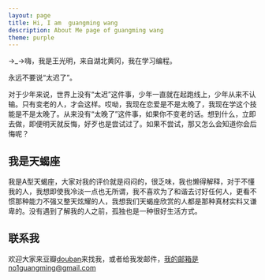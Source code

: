 ```yaml
---
layout: page
title: Hi, I am  guangming wang
description: About Me page of guangming wang
theme: purple
---
```


→_→嗨，我是王光明，来自湖北黄冈，我在学习编程。

永远不要说“太迟了”。

对于少年来说，世界上没有“太迟”这件事，少年一直就在起跑线上，少年从来不认输。只有变老的人，才会这样。哎呦，我现在恋爱是不是太晚了，我现在学这个技能是不是太晚了。从来没有“太晚了”这件事，如果你不变老的话。想到什么，立即去做，即便明天就反悔，好歹也是尝试过了。如果不尝试，那又怎么会知道你会后悔呢？

## 我是天蝎座

我是A型天蝎座，大家对我的评价就是闷闷的，很乏味，我也懒得解释，对于不懂我的人，我想即使我冷淡一点也无所谓，我不喜欢为了和谐去讨好任何人，更看不惯那种能力不强又整天炫耀的人，我想我们天蝎座欣赏的人都是那种真材实料又谦卑的。没有遇到了解我的人之前，孤独也是一种很好生活方式。



## 联系我


欢迎大家来豆瓣[douban](https://www.douban.com/people/no1guangming/)来找我，或者给我发邮件，我的邮箱是no1guangming@gmail.com
